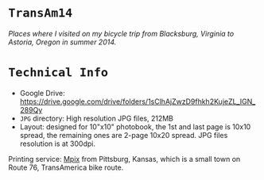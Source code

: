 `TransAm14`
===========
*Places where I visited on my bicycle trip from Blacksburg, Virginia to
Astoria, Oregon in summer 2014.*

`Technical Info`
================
* Google Drive: https://drive.google.com/drive/folders/1sClhAjZwzD9fhkh2KujeZL_IGN_289Qy
* `JPG` directory: High resolution JPG files, 212MB
* Layout: designed for 10"x10" photobook, the 1st and last page is 10x10
spread, the remaining ones are 2-page 10x20 spread. JPG files resolution is at 300dpi.


Printing service: [Mpix][0] from Pittsburg, Kansas, which is a small town on Route 76, TransAmerica bike route.


[0]: https://www.mpix.com/
